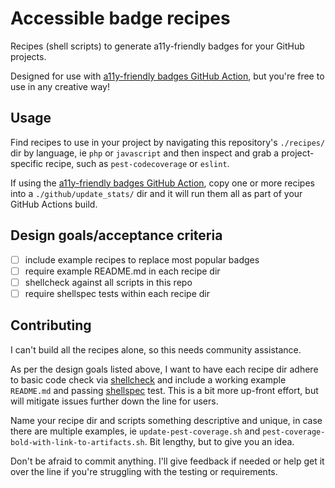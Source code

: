# Accessible badge recipes

Recipes (shell scripts) to generate a11y-friendly badges for your GitHub projects.

Designed for use with [a11y-friendly badges GitHub Action](https://github.com/marketplace/actions/a11y-friendly-badges-for-github), but you're free to use in any creative way!

## Usage

Find recipes to use in your project by navigating this repository's `./recipes/` dir by language, ie `php` or `javascript` and then inspect and grab a project-specific recipe, such as `pest-codecoverage` or `eslint`.

If using the [a11y-friendly badges GitHub Action](https://github.com/marketplace/actions/a11y-friendly-badges-for-github), copy one or more recipes into a `./github/update_stats/` dir and it will run them all as part of your GitHub Actions build.

## Design goals/acceptance criteria

 - [ ] include example recipes to replace most popular badges
 - [ ] require example README.md in each recipe dir
 - [ ] shellcheck against all scripts in this repo
 - [ ] require shellspec tests within each recipe dir

## Contributing

I can't build all the recipes alone, so this needs community assistance.

As per the design goals listed above, I want to have each recipe dir adhere to basic code check via [shellcheck](https://github.com/koalaman/shellcheck) and include a working example `README.md` and passing [shellspec](https://github.com/shellspec/shellspec) test. This is a bit more up-front effort, but will mitigate issues further down the line for users.

Name your recipe dir and scripts something descriptive and unique, in case there are multiple examples, ie `update-pest-coverage.sh` and `pest-coverage-bold-with-link-to-artifacts.sh`. Bit lengthy, but to give you an idea.

Don't be afraid to commit anything. I'll give feedback if needed or help get it over the line if you're struggling with the testing or requirements.
